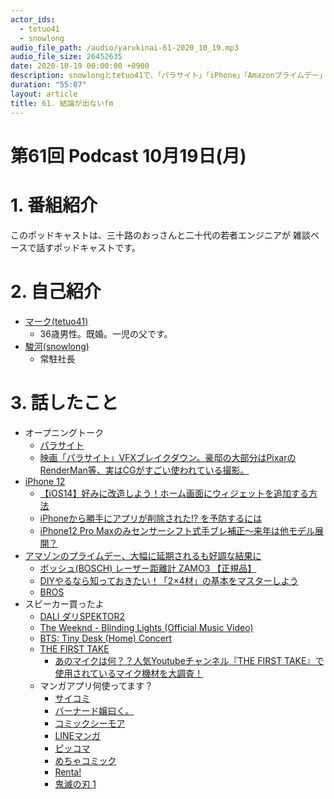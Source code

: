 ```yaml
---
actor_ids:
  - tetuo41
  - snowlong
audio_file_path: /audio/yarukinai-61-2020_10_19.mp3
audio_file_size: 26452635
date: 2020-10-19 00:00:00 +0900
description: snowlongとtetuo41で、「パラサイト」「iPhone」「Amazonプライムデー」「マンガアプリ」について話しました。
duration: "55:07"
layout: article
title: 61. 結論が出ないfm
---
```


# 第61回 Podcast 10月19日(月)

# 1. 番組紹介
  このポッドキャストは、三十路のおっさんと二十代の若者エンジニアが
  雑談ベースで話すポッドキャストです。

# 2. 自己紹介
- [マーク(tetuo41)](https://twitter.com/tetuo41)
  - 36歳男性。既婚。一児の父です。
- [駿河(snowlong)](https://twitter.com/_snowlong)
  - 常駐社長

# 3. 話したこと
- オープニングトーク
  - [パラサイト](http://www.parasite-mv.jp/)
  - [映画「パラサイト」VFXブレイクダウン。豪邸の大部分はPixarのRenderMan等、実はCGがすごい使われている撮影。](https://nicholastakeyama.com/blogsite/parasitevfxbreakdown/)
- [iPhone 12](https://jp.techcrunch.com/2020/10/14/2020-10-13-heres-everything-apple-announced-at-its-hi-speed-iphone-event-today/)
  - [【iOS14】好みに改造しよう！ホーム画面にウィジェットを追加する方法](https://iphone-mania.jp/manual/ios14-new-update-313789/)
  - [iPhoneから勝手にアプリが削除された!? を予防するには](https://news.mynavi.jp/article/20170828-ipadiphonehacks/)
  - [iPhone12 Pro Maxのみセンサーシフト式手ブレ補正〜来年は他モデル展開？](https://iphone-mania.jp/news-320731/)
- [アマゾンのプライムデー、大幅に延期されるも好調な結果に](https://japan.cnet.com/article/35161030/)
  - [ボッシュ(BOSCH) レーザー距離計 ZAMO3 【正規品】](https://www.amazon.co.jp/gp/product/B07P7NQ8LT/)
  - [DIYやるなら知っておきたい！「2×4材」の基本をマスターしよう](https://handiy-life.com/2x4-3/)
  - [BROS](https://www.wacoal.jp/bros/)
- スピーカー買ったよ
  - [DALI ダリSPEKTOR2](https://www.yodobashi.com/product/100000001003898201/)
  - [The Weeknd - Blinding Lights (Official Music Video)](https://www.youtube.com/watch?v=4NRXx6U8ABQ)
  - [BTS: Tiny Desk (Home) Concert](https://youtu.be/gFYAXsa7pe8)
  - [THE FIRST TAKE](https://www.youtube.com/channel/UC9zY_E8mcAo_Oq772LEZq8Q)
    - [あのマイクは何？？人気Youtubeチャンネル『THE FIRST TAKE』で使用されているマイク機材を大調査！](https://www.shimamura.co.jp/shop/nagoya/pa-rec/20200819/11826)
  - マンガアプリ何使ってます？
    - [サイコミ](https://cycomi.com/)
    - [バーナード嬢曰く。](https://www.amazon.co.jp/dp/B00JIFLWM8/)
    - [コミックシーモア](https://www.cmoa.jp/)
    - [LINEマンガ](https://manga.line.me/)
    - [ピッコマ](https://piccoma.com/web/)
    - [めちゃコミック](https://sp.comics.mecha.cc/)
    - [Renta!](https://renta.papy.co.jp/)
    - [鬼滅の刃 1](https://www.amazon.co.jp/dp/B01EJ7AK5O/)